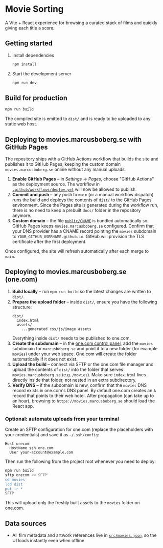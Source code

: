 # Movie Sorting

A Vite + React experience for browsing a curated stack of films and quickly giving each title a score.

## Getting started

1. Install dependencies
   ```bash
   npm install
   ```
2. Start the development server
   ```bash
   npm run dev
   ```

## Build for production

```bash
npm run build
```

The compiled site is emitted to `dist/` and is ready to be uploaded to any static web host.

## Deploying to movies.marcusboberg.se with GitHub Pages

The repository ships with a GitHub Actions workflow that builds the site and publishes it to GitHub Pages, keeping the custom
domain `movies.marcusboberg.se` online without any manual uploads.

1. **Enable GitHub Pages** – in _Settings → Pages_, choose "GitHub Actions" as the deployment source. The workflow in
   [`.github/workflows/deploy.yml`](.github/workflows/deploy.yml) will now be allowed to publish.
2. **Commit and push** – any push to `main` (or a manual workflow dispatch) runs the build and deploys the contents of `dist/`
   to the GitHub Pages environment. Since the Pages site is generated during the workflow run, there is no need to keep a
   prebuilt `docs/` folder in the repository anymore.
3. **Custom domain** – the file [`public/CNAME`](public/CNAME) is bundled automatically so GitHub Pages keeps
   `movies.marcusboberg.se` configured. Confirm that your DNS provider has a CNAME record pointing the `movies` subdomain to
   `YOUR_GITHUB_USERNAME.github.io`. GitHub will provision the TLS certificate after the first deployment.

Once configured, the site will refresh automatically after each merge to `main`.

## Deploying to movies.marcusboberg.se (one.com)

1. **Build locally** – run `npm run build` so the latest changes are written to `dist/`.
2. **Prepare the upload folder** – inside `dist/`, ensure you have the following structure:
   ```
   dist/
     index.html
     assets/
       ...generated css/js/image assets
   ```
   Everything inside `dist/` needs to be published to one.com.
3. **Create the subdomain** – in the [one.com control panel](https://www.one.com/admin/), add the `movies` subdomain for `marcusboberg.se` and point it to a new folder (for example `movies`) under your web space. One.com will create the folder automatically if it does not exist.
4. **Upload the build** – connect via SFTP or the one.com file manager and upload the contents of `dist/` into the folder that serves `movies.marcusboberg.se` (e.g. `/movies`). Make sure `index.html` lives directly inside that folder, not nested in an extra subdirectory.
5. **Verify DNS** – if the subdomain is new, confirm that the `movies` DNS record exists in one.com's DNS panel. By default one.com creates an `A` record that points to their web hotel. After propagation (can take up to an hour), browsing to `https://movies.marcusboberg.se` should load the React app.

### Optional: automate uploads from your terminal

Create an SFTP configuration for one.com (replace the placeholders with your credentials) and save it as `~/.ssh/config`:

```
Host onecom
  HostName ssh.one.com
  User your-account@example.com
```

Then run the following from the project root whenever you need to deploy:

```bash
npm run build
sftp onecom <<'SFTP'
cd movies
lcd dist
put -r *
SFTP
```

This will upload only the freshly built assets to the `movies` folder on one.com.

## Data sources

- All film metadata and artwork references live in [`src/movies.json`](src/movies.json), so the UI loads instantly even when offline.
